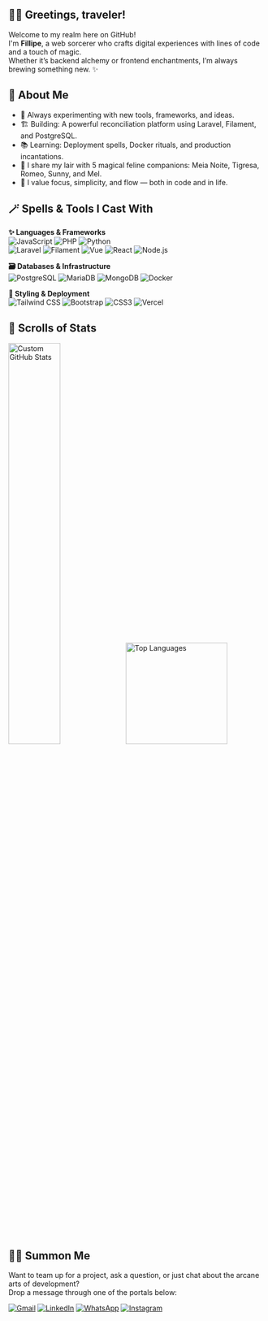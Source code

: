 ## 🧙‍♂️ Greetings, traveler!

Welcome to my realm here on GitHub!  
I'm **Fillipe**, a web sorcerer who crafts digital experiences with lines of code and a touch of magic.  
Whether it’s backend alchemy or frontend enchantments, I’m always brewing something new. ✨


## 🔮 About Me

- 🧪 Always experimenting with new tools, frameworks, and ideas.
- 🏗️ Building: A powerful reconciliation platform using Laravel, Filament, and PostgreSQL.
- 📚 Learning: Deployment spells, Docker rituals, and production incantations.
- 🐾 I share my lair with 5 magical feline companions: Meia Noite, Tigresa, Romeo, Sunny, and Mel.
- 🧘 I value focus, simplicity, and flow — both in code and in life.


## 🪄 Spells & Tools I Cast With

**✨ Languages & Frameworks**  
![JavaScript](https://img.shields.io/badge/-JavaScript-F7DF1E?style=flat&logo=javascript&logoColor=black)
![PHP](https://img.shields.io/badge/-PHP-777BB4?style=flat&logo=php&logoColor=white)
![Python](https://img.shields.io/badge/-Python-3776AB?style=flat&logo=python&logoColor=white)  
![Laravel](https://img.shields.io/badge/-Laravel-FF2D20?style=flat&logo=laravel&logoColor=white)
![Filament](https://img.shields.io/badge/-Filament-EF4444?style=flat&logo=laravel&logoColor=white)
![Vue](https://img.shields.io/badge/-Vue-4FC08D?style=flat&logo=vue.js&logoColor=white)
![React](https://img.shields.io/badge/-React-61DAFB?style=flat&logo=react&logoColor=white)
![Node.js](https://img.shields.io/badge/-Node.js-339933?style=flat&logo=node.js&logoColor=white)


**🗃️ Databases & Infrastructure**  
![PostgreSQL](https://img.shields.io/badge/-SQL-4479A1?style=flat&logo=postgresql&logoColor=white)
![MariaDB](https://img.shields.io/badge/-MariaDB-003545?style=flat&logo=mariadb&logoColor=white)
![MongoDB](https://img.shields.io/badge/-MongoDB-47A248?style=flat&logo=mongodb&logoColor=white)
![Docker](https://img.shields.io/badge/-Docker-2496ED?style=flat&logo=docker&logoColor=white)


**🎨 Styling & Deployment**  
![Tailwind CSS](https://img.shields.io/badge/-Tailwind%20CSS-38B2AC?style=flat&logo=tailwind-css&logoColor=white)
![Bootstrap](https://img.shields.io/badge/-Bootstrap-7952B3?style=flat&logo=bootstrap&logoColor=white)
![CSS3](https://img.shields.io/badge/-CSS3-1572B6?style=flat&logo=css3&logoColor=white)
![Vercel](https://img.shields.io/badge/-Vercel-000000?style=flat&logo=vercel&logoColor=white)


## 📜 Scrolls of Stats

<p align="start">
  <img src="https://mongodb-charts.vercel.app/api/github-stats" alt="Custom GitHub Stats" width="45%"/>
  <img src="https://github-readme-stats.vercel.app/api/top-langs/?username=fillipecool&layout=compact&theme=radical" alt="Top Languages" height="200"/>
</p>


## 🧝‍♂️ Summon Me

Want to team up for a project, ask a question, or just chat about the arcane arts of development?  
Drop a message through one of the portals below:

[![Gmail](https://img.shields.io/badge/Gmail-D14836?style=for-the-badge&logo=gmail&logoColor=white)](mailto:fillipecool@gmail.com)
[![LinkedIn](https://img.shields.io/badge/LinkedIn-0077B5?style=for-the-badge&logo=linkedin&logoColor=white)](https://www.linkedin.com/in/fillipefrt/)
[![WhatsApp](https://img.shields.io/badge/WhatsApp-25D366?style=for-the-badge&logo=whatsapp&logoColor=white)](https://wa.me/5527998697953)
[![Instagram](https://img.shields.io/badge/Instagram-%23E4405F?style=for-the-badge&logo=instagram&logoColor=white)](https://www.instagram.com/fillipecool/)
